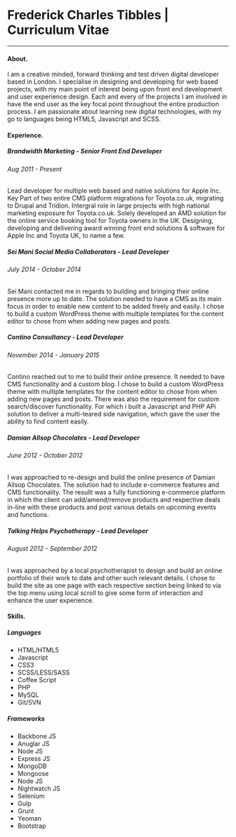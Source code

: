 # Frederick Charles Tibbles | Curriculum Vitae
___
#### About.
I am a creative minded, forward thinking and test driven digital developer based in London. I specialise in designing and developing for web based projects, with my main point of interest being upon front end development and user experience design. Each and every of the projects I am involved in have the end user as the key focal point throughout the entire production process. I am passionate about learning new digital technologies, with my go to languages being HTML5, Javascript and SCSS.

#### Experience.
##### Brandwidth Marketing - Senior Front End Developer
######  Aug 2011 - Present
Lead developer for multiple web based and native solutions for Apple Inc. Key Part of two entire CMS platform migrations for Toyota.co.uk, migrating to Drupal and Tridion. Intergral role in large projects with high national marketing exposure for Toyota.co.uk. Solely developed an AMD solution for the online service booking tool for Toyota owners in the UK. Designing, developing and delivering award winning front end solutions & software for Apple Inc and Toyota UK, to name a few.


##### Sei Mani Social Media Collaborators - Lead Developer
###### July 2014 - October 2014
Sei Mani contacted me in regards to building and bringing their online presence more up to date. The solution needed to have a CMS as its main focus in order to enable new content to be added freely and easily. I chose to build a custom WordPress theme with multiple templates for the content editor to chose from when adding new pages and posts. 

##### Contino Consultancy - Lead Developer
###### November 2014 - January 2015
Contino reached out to me to build their online presence. It needed to have CMS functionality and a custom blog. I chose to build a custom WordPress theme with multiple templates for the content editor to chose from when adding new pages and posts. There was also the requirement for custom search/discover functionality. For which i built a Javascript and PHP APi solution to deliver a multi-teared side navigation, which gave the user the ability to find content easily.

##### Damian Allsop Chocolates - Lead Developer
###### June 2012 - October 2012
I was approached to re-design and build the online presence of Damian Allsop Chocolates. The solution had to include e-commerce features and CMS functionality. The resullt was a fully functioning e-commerce platform in which the client can add/amend/remove products and respective deals in-line with these products and post various details on upcoming events and functions. 

##### Talking Helps Psychotherapy - Lead Developer
###### August 2012 - September 2012
I was approached by a local psychotherapist to design and build an online portfolio of their work to date and other such relevant details. I chose to build the site as one page with each respective section being linked to via the top menu using local scroll to give some form of interaction and enhance the user experience.

#### Skills.
##### Languages
* HTML/HTML5
* Javascript
* CSS3
* SCSS/LESS/SASS
* Coffee Script
* PHP
* MySQL
* Git/SVN

##### Frameworks
* Backbone JS
* Anuglar JS
* Node JS
* Express JS
* MongoDB
* Mongoose 
* Node JS
* Nightwatch JS
* Selenium
* Gulp
* Grunt
* Yeoman
* Bootstrap 


